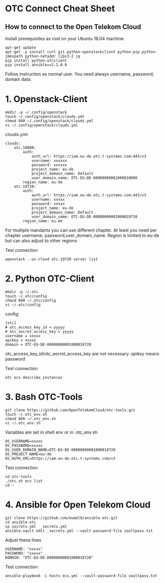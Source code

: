 # OTC Connect Cheat Sheet

How to connect to the Open Telekom Cloud
----------------------------------------

Install prerequisites as root on your Ubuntu 16.04 machine:

```
apt-get update
apt-get -y install curl git python-openstackclient python-pip python-jmespath python-netaddr libs3-2 jq
pip install python-otcclient
pip install ansible==2.2.0.0
```

Follow instruction as normal user. You need always username, password, domain data.


# 1. Openstack-Client

```
mkdir -p ~/.config/openstack
touch ~/.config/openstack/clouds.yml
chmod 600 ~/.config/openstack/clouds.yml
vi ~/.config/openstack/clouds.yml
```

clouds.yml:
```
clouds:
    otc.10000:
        auth:
            auth_url: https://iam.eu-de.otc.t-systems.com:443/v3
            username: xxxxxx
            password: xxxxxx
            project_name: eu-de
            project_domain_name: Default
            user_domain_name: OTC-EU-DE-00000000001000010000
        region_name: eu-de
    otc.19720:
        auth:
            auth_url: https://iam.eu-de.otc.t-systems.com:443/v3
            username: xxxxx
            password: xxxxx
            project_name: eu-de
            project_domain_name: Default
            user_domain_name: OTC-EU-DE-00000000001000019720
        region_name: eu-de

```

For multiple mandants you can use different chapter. At least you need per chapter username, password,user_domain_name.
Region is limited to eu-de but can also adjust to other regions

Test connection

```
openstack --os-cloud otc.19720 server list
```

# 2. Python OTC-Client

```
mkdir -p ~/.otc
touch ~/.otc/config
chmod 600 ~/.otc/config
vi ~/.otc/config
```

config:

```
[otc]
# otc_access_key_id = yyyyy
# otc_secret_access_key = yyyyy
username = xxxxx
apikey = xxxxx
domain = OTC-EU-DE-00000000001000019720
```

otc_access_key_id/otc_secret_access_key are not necessary. *apikey* means password

Test connection

```
otc ecs describe_instances
```

# 3. Bash OTC-Tools

```
git clone https://github.com/OpenTelekomCloud/otc-tools.git
touch ~/.otc_env.sh
chmod 600 ~/.otc_env.sh
vi ~/.otc_env.sh
```

Variables are set in shell env or in .otc_env.sh

```
OS_USERNAME=xxxxx
OS_PASSWORD=xxxxx
OS_USER_DOMAIN_NAME=OTC-EU-DE-00000000001000019720
OS_PROJECT_NAME=eu-de
OS_AUTH_URL=https://iam.eu-de.otc.t-systems.com/v3
```

Test connection

```
cd otc-tools
./otc.sh ecs list
cd ~
```

# 4. Ansible for Open Telekom Cloud

```
git clone https://github.com/eumel8/ansible-otc.git
cd ansible-otc
cp secrets.yml  _secrets.yml 
ansible-vault edit _secrets.yml --vault-password-file vaultpass.txt
```

Adjust these lines

```
USERNAME: "xxxxx"
PASSWORD: "xxxxx"
DOMAIN: "OTC-EU-DE-00000000001000019720"
```

Test connection

```
ansible-playbook -i hosts ecs.yml --vault-password-file vaultpass.txt
```

